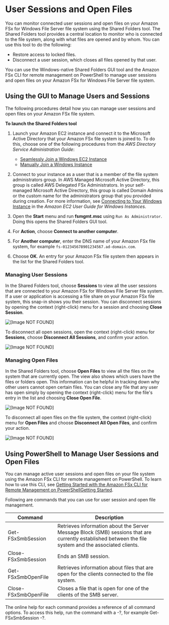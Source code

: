 # User Sessions and Open Files<a name="manage-sessions-and-files"></a>

You can monitor connected user sessions and open files on your Amazon FSx for Windows File Server file system using the Shared Folders tool\. The Shared Folders tool provides a central location to monitor who is connected to the file system, along with what files are opened and by whom\. You can use this tool to do the following:
+  Restore access to locked files\. 
+  Disconnect a user session, which closes all files opened by that user\. 

You can use the Windows\-native Shared Folders GUI tool and the Amazon FSx CLI for remote management on PowerShell to manage user sessions and open files on your Amazon FSx for Windows File Server file system\.

## Using the GUI to Manage Users and Sessions<a name="manage-users-sessions-gui"></a>

The following procedures detail how you can manage user sessions and open files on your Amazon FSx file system\.

**To launch the Shared Folders tool**

1. Launch your Amazon EC2 instance and connect it to the Microsoft Active Directory that your Amazon FSx file system is joined to\. To do this, choose one of the following procedures from the *AWS Directory Service Administration Guide*:
   + [Seamlessly Join a Windows EC2 Instance](https://docs.aws.amazon.com/directoryservice/latest/admin-guide/launching_instance.html)
   + [Manually Join a Windows Instance](https://docs.aws.amazon.com/directoryservice/latest/admin-guide/join_windows_instance.html)

1. Connect to your instance as a user that is a member of the file system administrators group\. In AWS Managed Microsoft Active Directory, this group is called AWS Delegated FSx Administrators\. In your self\-managed Microsoft Active Directory, this group is called Domain Admins or the custom name for the administrators group that you provided during creation\. For more information, see [Connecting to Your Windows Instance](https://docs.aws.amazon.com/AWSEC2/latest/WindowsGuide/connecting_to_windows_instance.html) in the *Amazon EC2 User Guide for Windows Instances*\.

1. Open the **Start** menu and run **fsmgmt\.msc** using `Run As Administrator`\. Doing this opens the Shared Folders GUI tool\.

1. For **Action**, choose **Connect to another computer**\.

1. For **Another computer**, enter the DNS name of your Amazon FSx file system, for example `fs-012345678901234567.ad-domain.com`\.

1. Choose **OK**\. An entry for your Amazon FSx file system then appears in the list for the Shared Folders tool\.

### Managing User Sessions<a name="user-sessions"></a>

In the Shared Folders tool, choose **Sessions** to view all the user sessions that are connected to your Amazon FSx for Windows File Server file system\. If a user or application is accessing a file share on your Amazon FSx file system, this snap\-in shows you their session\. You can disconnect sessions by opening the context \(right\-click\) menu for a session and choosing **Close Session**\. 

![\[Image NOT FOUND\]](http://docs.aws.amazon.com/fsx/latest/WindowsGuide/images/usersessions-close.png)

To disconnect all open sessions, open the context \(right\-click\) menu for **Sessions**, choose **Disconnect All Sessions**, and confirm your action\. 

![\[Image NOT FOUND\]](http://docs.aws.amazon.com/fsx/latest/WindowsGuide/images/discnnct-all-sessions.png)

### Managing Open Files<a name="open-files"></a>

In the Shared Folders tool, choose **Open Files** to view all the files on the system that are currently open\. The view also shows which users have the files or folders open\. This information can be helpful in tracking down why other users cannot open certain files\. You can close any file that any user has open simply by opening the context \(right\-click\) menu for the file's entry in the list and choosing **Close Open File**\.

![\[Image NOT FOUND\]](http://docs.aws.amazon.com/fsx/latest/WindowsGuide/images/clse-opn-file.png)

To disconnect all open files on the file system, the context \(right\-click\) menu for **Open Files** and choose **Disconnect All Open Files**, and confirm your action\.

![\[Image NOT FOUND\]](http://docs.aws.amazon.com/fsx/latest/WindowsGuide/images/clse-ALL-opn-file.png)

## Using PowerShell to Manage User Sessions and Open Files<a name="manage-user-sessions-pwrshell"></a>

You can manage active user sessions and open files on your file system using the Amazon FSx CLI for remote management on PowerShell\. To learn how to use this CLI, see [Getting Started with the Amazon FSx CLI for Remote Management on PowerShellGetting Started](remote-pwrshell.md)\. 

Following are commands that you can use for user session and open file management\.


| Command | Description | 
| --- | --- | 
|  Get\-FSxSmbSession  |  Retrieves information about the Server Message Block \(SMB\) sessions that are currently established between the file system and the associated clients\.  | 
|  Close\-FSxSmbSession  |  Ends an SMB session\.  | 
| Get\-FSxSmbOpenFile | Retrieves information about files that are open for the clients connected to the file system\. | 
| Close\-FSxSmbOpenFile | Closes a file that is open for one of the clients of the SMB server\. | 

The online help for each command provides a reference of all command options\. To access this help, run the command with a \-?, for example Get\-FSxSmbSession \-?\.